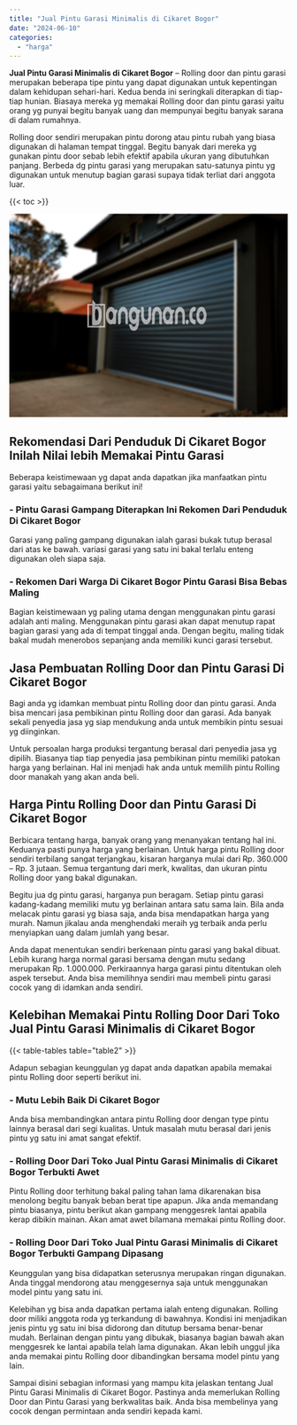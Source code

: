 ```yaml
---
title: "Jual Pintu Garasi Minimalis di Cikaret Bogor"
date: "2024-06-10"
categories: 
  - "harga"
---
```


**Jual Pintu Garasi Minimalis di Cikaret Bogor** – Rolling door dan pintu garasi merupakan beberapa tipe pintu yang dapat digunakan untuk kepentingan dalam kehidupan sehari-hari. Kedua benda ini seringkali diterapkan di tiap-tiap hunian. Biasaya mereka yg memakai Rolling door dan pintu garasi yaitu orang yg punyai begitu banyak uang dan mempunyai begitu banyak sarana di dalam rumahnya.

Rolling door sendiri merupakan pintu dorong atau pintu rubah yang biasa digunakan di halaman tempat tinggal. Begitu banyak dari mereka yg gunakan pintu door sebab lebih efektif apabila ukuran yang dibutuhkan panjang. Berbeda dg pintu garasi yang merupakan satu-satunya pintu yg digunakan untuk menutup bagian garasi supaya tidak terliat dari anggota luar.

{{< toc >}}

![Jual Pintu Garasi Minimalis di Cikaret Bogor](/images/pintu-garasi-45.png)

## Rekomendasi Dari Penduduk Di Cikaret Bogor Inilah Nilai lebih Memakai Pintu Garasi

Beberapa keistimewaan yg dapat anda dapatkan jika manfaatkan pintu garasi yaitu sebagaimana berikut ini!

### \- Pintu Garasi Gampang Diterapkan Ini Rekomen Dari Penduduk Di Cikaret Bogor

Garasi yang paling gampang digunakan ialah garasi bukak tutup berasal dari atas ke bawah. variasi garasi yang satu ini bakal terlalu enteng digunakan oleh siapa saja.

### \- Rekomen Dari Warga Di Cikaret Bogor Pintu Garasi Bisa Bebas Maling

Bagian keistimewaan yg paling utama dengan menggunakan pintu garasi adalah anti maling. Menggunakan pintu garasi akan dapat menutup rapat bagian garasi yang ada di tempat tinggal anda. Dengan begitu, maling tidak bakal mudah menerobos sepanjang anda memiliki kunci garasi tersebut.

## Jasa Pembuatan Rolling Door dan Pintu Garasi Di Cikaret Bogor

Bagi anda yg idamkan membuat pintu Rolling door dan pintu garasi. Anda bisa mencari jasa pembikinan pintu Rolling door dan garasi. Ada banyak sekali penyedia jasa yg siap mendukung anda untuk membikin pintu sesuai yg diinginkan.

Untuk persoalan harga produksi tergantung berasal dari penyedia jasa yg dipilih. Biasanya tiap tiap penyedia jasa pembikinan pintu memiliki patokan harga yang berlainan. Hal ini menjadi hak anda untuk memilih pintu Rolling door manakah yang akan anda beli.

## Harga Pintu Rolling Door dan Pintu Garasi Di Cikaret Bogor

Berbicara tentang harga, banyak orang yang menanyakan tentang hal ini. Keduanya pasti punya harga yang berlainan. Untuk harga pintu Rolling door sendiri terbilang sangat terjangkau, kisaran harganya mulai dari Rp. 360.000 – Rp. 3 jutaan. Semua tergantung dari merk, kwalitas, dan ukuran pintu Rolling door yang bakal digunakan.

Begitu jua dg pintu garasi, harganya pun beragam. Setiap pintu garasi kadang-kadang memiliki mutu yg berlainan antara satu sama lain. Bila anda melacak pintu garasi yg biasa saja, anda bisa mendapatkan harga yang murah. Namun jikalau anda menghendaki meraih yg terbaik anda perlu menyiapkan uang dalam jumlah yang besar.

Anda dapat menentukan sendiri berkenaan pintu garasi yang bakal dibuat. Lebih kurang harga normal garasi bersama dengan mutu sedang merupakan Rp. 1.000.000. Perkiraannya harga garasi pintu ditentukan oleh aspek tersebut. Anda bisa memilihnya sendiri mau membeli pintu garasi cocok yang di idamkan anda sendiri.

## Kelebihan Memakai Pintu Rolling Door Dari Toko Jual Pintu Garasi Minimalis di Cikaret Bogor

{{< table-tables table="table2" >}}

Adapun sebagian keunggulan yg dapat anda dapatkan apabila memakai pintu Rolling door seperti berikut ini.

### \- Mutu Lebih Baik Di Cikaret Bogor

Anda bisa membandingkan antara pintu Rolling door dengan type pintu lainnya berasal dari segi kualitas. Untuk masalah mutu berasal dari jenis pintu yg satu ini amat sangat efektif.

### \- Rolling Door Dari Toko Jual Pintu Garasi Minimalis di Cikaret Bogor Terbukti Awet

Pintu Rolling door terhitung bakal paling tahan lama dikarenakan bisa menolong begitu banyak beban berat tipe apapun. Jika anda memandang pintu biasanya, pintu berikut akan gampang menggesrek lantai apabila kerap dibikin mainan. Akan amat awet bilamana memakai pintu Rolling door.

### \- Rolling Door Dari Toko Jual Pintu Garasi Minimalis di Cikaret Bogor Terbukti Gampang Dipasang

Keunggulan yang bisa didapatkan seterusnya merupakan ringan digunakan. Anda tinggal mendorong atau menggesernya saja untuk menggunakan model pintu yang satu ini.

Kelebihan yg bisa anda dapatkan pertama ialah enteng digunakan. Rolling door miliki anggota roda yg terkandung di bawahnya. Kondisi ini menjadikan jenis pintu yg satu ini bisa didorong dan ditutup bersama benar-benar mudah. Berlainan dengan pintu yang dibukak, biasanya bagian bawah akan menggesrek ke lantai apabila telah lama digunakan. Akan lebih unggul jika anda memakai pintu Rolling door dibandingkan bersama model pintu yang lain.

Sampai disini sebagian informasi yang mampu kita jelaskan tentang Jual Pintu Garasi Minimalis di Cikaret Bogor. Pastinya anda memerlukan Rolling Door dan Pintu Garasi yang berkwalitas baik. Anda bisa membelinya yang cocok dengan permintaan anda sendiri kepada kami.
